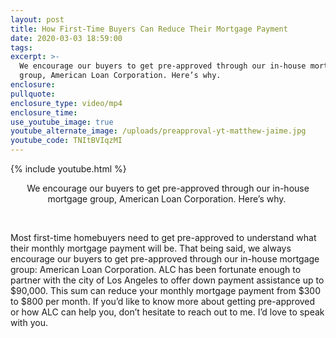 ```yaml
---
layout: post
title: How First-Time Buyers Can Reduce Their Mortgage Payment
date: 2020-03-03 18:59:00
tags:
excerpt: >-
  We encourage our buyers to get pre-approved through our in-house mortgage
  group, American Loan Corporation. Here’s why.
enclosure:
pullquote:
enclosure_type: video/mp4
enclosure_time:
use_youtube_image: true
youtube_alternate_image: /uploads/preapproval-yt-matthew-jaime.jpg
youtube_code: TNItBVIqzMI
---
```


{% include youtube.html %}

<center>We encourage our buyers to get pre-approved through our in-house mortgage group, American Loan Corporation. Here&rsquo;s why.&nbsp;</center>

&nbsp;

Most first-time homebuyers need to get pre-approved to understand what their monthly mortgage payment will be. That being said, we always encourage our buyers to get pre-approved through our in-house mortgage group: American Loan Corporation. ALC has been fortunate enough to partner with the city of Los Angeles to offer down payment assistance up to $90,000. This sum can reduce your monthly mortgage payment from $300 to $800 per month. If you’d like to know more about getting pre-approved or how ALC can help you, don’t hesitate to reach out to me. I’d love to speak with you.&nbsp;